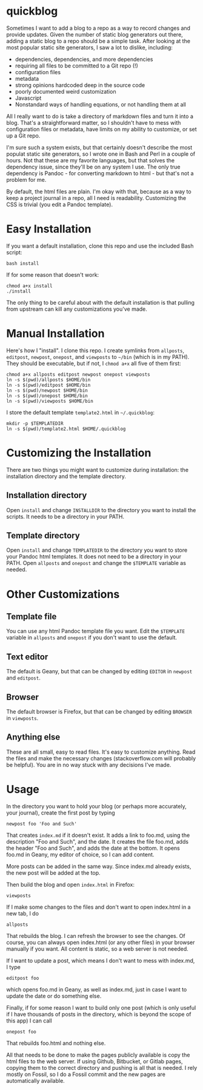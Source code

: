 # quickblog

Sometimes I want to add a blog to a repo as a way to record changes
and provide updates. Given the number of static blog generators out there,
adding a static blog to a repo should be a simple task. After looking
at the most popular static site generators, I saw a lot to dislike,
including:

- dependencies, dependencies, and more dependencies
- requiring all files to be committed to a Git repo (!)
- configuration files
- metadata
- strong opinions hardcoded deep in the source code
- poorly documented weird customization
- Javascript
- Nonstandard ways of handling equations, or not handling them at all

All I really want to do is take a directory of markdown files and turn 
it into a blog. That's a straightforward matter, so I shouldn't have to
mess with configuration files or metadata, have limits on my ability to
customize, or set up a Git repo.

I'm sure such a system exists, but that certainly doesn't describe the
most populat static site generators, so I wrote one in Bash and Perl in
a couple of hours. Not that these are my favorite languages, but that solves
the dependency issue, since they'll be on any system I use. The only true
dependency is Pandoc - for converting markdown to html - but that's not
a problem for me.

By default, the html files are plain. I'm okay with that, because as a
way to keep a project journal in a repo, all I need is readability. 
Customizing the CSS is trivial (you edit a Pandoc template).

# Easy Installation

If you want a default installation, clone this repo and use the included
Bash script:

```
bash install
```

If for some reason that doesn't work:

```
chmod a+x install
./install
```

The only thing to be careful about with the default installation is that
pulling from upstream can kill any customizations you've made.

# Manual Installation

Here's how I "install". I clone this repo. I create symlinks from
`allposts`, `editpost`, `newpost`, `onepost`, and `viewposts` to `~/bin`
(which is in my PATH). They should be executable, but if not, I `chmod a+x`
all five of them first:

```
chmod a+x allposts editpost newpost onepost viewposts
ln -s $(pwd)/allposts $HOME/bin
ln -s $(pwd)/editpost $HOME/bin
ln -s $(pwd)/newpost $HOME/bin
ln -s $(pwd)/onepost $HOME/bin
ln -s $(pwd)/viewposts $HOME/bin
```

I store the default template `template2.html` in `~/.quickblog`:

```
mkdir -p $TEMPLATEDIR
ln -s $(pwd)/template2.html $HOME/.quickblog
```

# Customizing the Installation

There are two things you might want to customize during installation: 
the installation directory and the template directory.

## Installation directory

Open `install` and change `INSTALLDIR` to the directory you want to install
the scripts. It needs to be a directory in your PATH.

## Template directory

Open `install` and change `TEMPLATEDIR` to the directory you want to store
your Pandoc html templates. It does not need to be a directory in your
PATH. Open `allposts` and `onepost` and change the `$TEMPLATE` variable
as needed.

# Other Customizations

## Template file

You can use any html Pandoc template file you want. Edit the `$TEMPLATE`
variable in `allposts` and `onepost` if you don't want to use the default.

## Text editor

The default is Geany, but that can be changed by editing `EDITOR` in
`newpost` and `editpost`.

## Browser

The default browser is Firefox, but that can be changed by editing
`BROWSER` in `viewposts`.

## Anything else

These are all small, easy to read files. It's easy to customize anything.
Read the files and make the necessary changes (stackoverflow.com will
probably be helpful). You are in no way stuck with any decisions I've
made.

# Usage

In the directory you want to hold your blog (or perhaps more accurately, 
your journal), create the first post by typing

```
newpost foo 'Foo and Such'
```

That creates `index.md` if it doesn't exist. It adds a link to foo.md,
using the description "Foo and Such", and the date. It creates the
file foo.md, adds the header "Foo and Such", and adds the date at the
bottom. It opens foo.md in Geany, my editor of choice, so I can add 
content.

More posts can be added in the same way. Since index.md already exists,
the new post will be added at the top.

Then build the blog and open `index.html` in Firefox:

```
viewposts
```

If I make some changes to the files and don't want to open index.html in
a new tab, I do

```
allposts
```

That rebuilds the blog. I can refresh the browser to see the changes.
Of course, you can always open index.html (or any other files) in your 
browser manually if you want. All content is static, so a web server is
not needed.

If I want to update a post, which means I don't want to mess with index.md,
I type

```
editpost foo
```

which opens foo.md in Geany, as well as index.md, just in case I want to
update the date or do something else.

Finally, if for some reason I want to build only one post (which is only
useful if I have thousands of posts in the directory, which is beyond the
scope of this app) I can call

```
onepost foo
```

That rebuilds foo.html and nothing else.

All that needs to be done to make the pages publicly available is copy
the html files to the web server. If using Github, Bitbucket, or Gitlab
pages, copying them to the correct directory and pushing is all that is
needed. I rely mostly on Fossil, so I do a Fossil commit and the new 
pages are automatically available.

